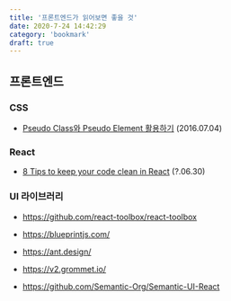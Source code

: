 ```yaml
---
title: '프론트엔드가 읽어보면 좋을 것'
date: 2020-7-24 14:42:29
category: 'bookmark'
draft: true
---
```


## 프론트엔드

### CSS

- [Pseudo Class와 Pseudo Element 활용하기](https://asfirstalways.tistory.com/184) (2016.07.04)

### React

- [8 Tips to keep your code clean in React](https://medium.com/groww-engineering/8-tips-to-keep-your-code-clean-in-react-7706f631baf9) (?.06.30)

### UI 라이브러리

- https://github.com/react-toolbox/react-toolbox

- https://blueprintjs.com/

- https://ant.design/

- https://v2.grommet.io/

- https://github.com/Semantic-Org/Semantic-UI-React
